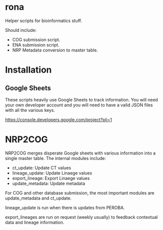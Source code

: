 # rona
Helper scripts for bioinformatics stuff.

Should include:

* COG submission script.
* ENA submission script.
* NRP Metadata conversion to master table.

# Installation

## Google Sheets 
These scripts heavily use Google Sheets to track information. You will need your own developer account and you
 will need to have a valid JSON files with all the various keys. 

https://console.developers.google.com/project?pli=1

# NRP2COG

NRP2COG merges disperate Google sheets with various information into a single master table.
The internal modules include: 

* ct_update: Update CT values
* lineage_update: Update Linaege values
* export_lineage: Export Linaege values
* update_metadata: Update metadata

For COG and other database submission, the most important modules are update_metadata and ct_update. 

lineage_update is run when there is updates from PEROBA. 

export_lineages are run on request (weekly usually) to feedback contextual data and lineage information.
